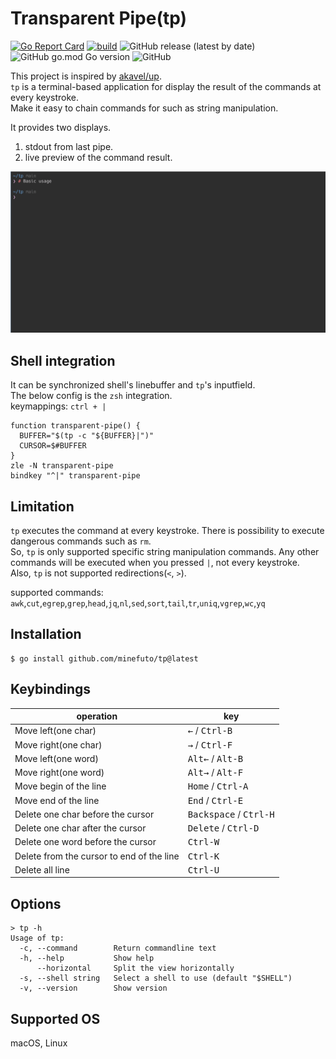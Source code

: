 # Transparent Pipe(tp)
[![Go Report Card](https://goreportcard.com/badge/github.com/minefuto/tp)](https://goreportcard.com/report/github.com/minefuto/tp)
[![build](https://github.com/minefuto/tp/actions/workflows/build.yml/badge.svg)](https://github.com/minefuto/tp/actions/workflows/build.yml)
![GitHub release (latest by date)](https://img.shields.io/github/v/release/minefuto/tp)
![GitHub go.mod Go version](https://img.shields.io/github/go-mod/go-version/minefuto/tp)
![GitHub](https://img.shields.io/github/license/minefuto/tp)

This project is inspired by [akavel/up](https://github.com/akavel/up).  
`tp` is a terminal-based application for display the result of the commands at every keystroke.  
Make it easy to chain commands for such as string manipulation.

It provides two displays.  
1. stdout from last pipe.  
2. live preview of the command result.  

<img src="https://github.com/minefuto/tp/blob/main/gif/tp.gif">

## Shell integration
It can be synchronized shell's linebuffer and `tp`'s inputfield.  
The below config is the `zsh` integration.  
keymappings: `ctrl + |`
```
function transparent-pipe() {
  BUFFER="$(tp -c "${BUFFER}|")"
  CURSOR=$#BUFFER
}
zle -N transparent-pipe
bindkey "^|" transparent-pipe
```

## Limitation
`tp` executes the command at every keystroke. There is possibility to execute dangerous commands such as `rm`.  
So, `tp` is only supported specific string manipulation commands. Any other commands will be executed when you pressed `|`, not every keystroke.  
Also, `tp` is not supported redirections(`<`, `>`).  

supported commands:  
`awk`,`cut`,`egrep`,`grep`,`head`,`jq`,`nl`,`sed`,`sort`,`tail`,`tr`,`uniq`,`vgrep`,`wc`,`yq`  

## Installation
```
$ go install github.com/minefuto/tp@latest
```

## Keybindings
| operation                                 | key                                      |
|-------------------------------------------|------------------------------------------|
| Move left(one char)                       | <kbd>←</kbd> / <kbd>Ctrl-B</kbd>         |
| Move right(one char)                      | <kbd>→</kbd> / <kbd>Ctrl-F</kbd>         |
| Move left(one word)                       | <kbd>Alt←</kbd> / <kbd>Alt-B</kbd>       |
| Move right(one word)                      | <kbd>Alt→</kbd> / <kbd>Alt-F</kbd>       |
| Move begin of the line                    | <kbd>Home</kbd> / <kbd>Ctrl-A</kbd>      |
| Move end of the line                      | <kbd>End</kbd> / <kbd>Ctrl-E</kbd>       |
| Delete one char before the cursor         | <kbd>Backspace</kbd> / <kbd>Ctrl-H</kbd> |
| Delete one char after the cursor          | <kbd>Delete</kbd> / <kbd>Ctrl-D</kbd>    |
| Delete one word before the cursor         | <kbd>Ctrl-W</kbd>                        |
| Delete from the cursor to end of the line | <kbd>Ctrl-K</kbd>                        |
| Delete all line                           | <kbd>Ctrl-U</kbd>                        |

## Options
```
> tp -h
Usage of tp:
  -c, --command        Return commandline text
  -h, --help           Show help
      --horizontal     Split the view horizontally
  -s, --shell string   Select a shell to use (default "$SHELL")
  -v, --version        Show version
```

## Supported OS
macOS, Linux
